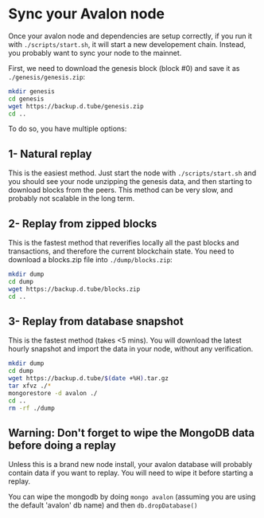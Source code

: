 # Sync your Avalon node

Once your avalon node and dependencies are setup correctly, if you run it with `./scripts/start.sh`, it will start a new developement chain. Instead, you probably want to sync your node to the mainnet.

First, we need to download the genesis block (block #0) and save it as `./genesis/genesis.zip`:
```bash
mkdir genesis
cd genesis
wget https://backup.d.tube/genesis.zip
cd ..
```

To do so, you have multiple options:

## 1- Natural replay
This is the easiest method. Just start the node with `./scripts/start.sh` and you should see your node unzipping the genesis data, and then starting to download blocks from the peers. This method can be very slow, and probably not scalable in the long term.

## 2- Replay from zipped blocks
This is the fastest method that reverifies locally all the past blocks and transactions, and therefore the current blockchain state. You need to download a blocks.zip file into `./dump/blocks.zip`:
```bash
mkdir dump
cd dump
wget https://backup.d.tube/blocks.zip
cd ..
```
## 3- Replay from database snapshot
This is the fastest method (takes <5 mins). You will download the latest hourly snapshot and import the data in your node, without any verification.

```bash
mkdir dump
cd dump
wget https://backup.d.tube/$(date +%H).tar.gz
tar xfvz ./*
mongorestore -d avalon ./
cd ..
rm -rf ./dump
```

## Warning: Don't forget to wipe the MongoDB data before doing a replay
Unless this is a brand new node install, your avalon database will probably contain data if you want to replay. You will need to wipe it before starting a replay.

You can wipe the mongodb by doing `mongo avalon` (assuming you are using the default 'avalon' db name) and then `db.dropDatabase()`
